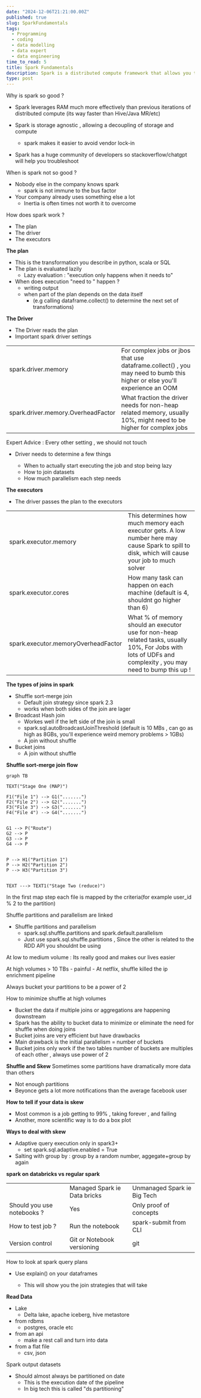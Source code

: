 ```yaml
---
date: "2024-12-06T21:21:00.00Z"
published: true
slug: SparkFundamentals
tags:
  - Programming
  - coding
  - data modelling
  - data expert
  - data engineering
time_to_read: 5
title: Spark Fundamentals
description: Spark is a distributed compute framework that allows you to process very large amounts of data efficiently
type: post
---
```


Why is spark so good ?

- Spark leverages RAM much more effectively than previous iterations of distributed compute (its way faster than Hive/Java MR/etc)

- Spark is storage agnostic , allowing a decoupling of storage and compute
  - spark makes it easier to avoid vendor lock-in
- Spark has a huge community of developers so stackoverflow/chatgpt will help you troubleshoot

When is spark not so good ?

- Nobody else in the company knows spark
  - spark is not immune to the bus factor
- Your company already uses something else a lot
  - Inertia is often times not worth it to overcome

How does spark work ?

- The plan
- The driver
- The executors

**The plan**

- This is the transformation you describe in python, scala or SQL
- The plan is evaluated lazily
  - Lazy evaluation : "execution only happens when it needs to"
- When does execution "need to " happen ?
  - writing output
  - when part of the plan depends on the data itself
    - (e.g calling dataframe.collect() to determine the next set of transformations)

**The Driver**

- The Driver reads the plan
- Important spark driver settings

<table>
    <tr>
        <td>
            spark.driver.memory
        </td>
        <td>
            For complex jobs or jbos that use dataframe.collect() , you may need to bumb this higher or else you'll experience an OOM
        </td>
    </tr>
    <tr>
        <td>
            spark.driver.memory.OverheadFactor
        </td>
        <td>
            What fraction the driver needs for non-heap related memory, usually 10%, might need to be higher for complex jobs 
        </td>
    </tr>
</table>

Expert Advice : Every other setting , we should not touch

- Driver needs to determine a few things

  - When to actually start executing the job and stop being lazy
  - How to join datasets
  - How much parallelism each step needs

**The executors**

- The driver passes the plan to the executors

<table>
    <tr>
        <td>
            spark.executor.memory
        </td>
        <td>
            This determines how much memory each executor gets. A low number here may cause Spark to spill to disk, which will cause your job to much solver
        </td>
    </tr>
    <tr>
        <td>
            spark.executor.cores
        </td>
        <td>
            How many task can happen on each machine (default is 4, shouldnt go higher than 6)
        </td>
    </tr>
    <tr>
        <td>
            spark.executor.memoryOverheadFactor
        </td>
        <td>
            What % of memory should an executor use for non-heap related tasks, usually 10%, For Jobs with lots of UDFs and complexity , you may need to bump this up !
        </td>
    </tr>

</table>

**The types of joins in spark**

- Shuffle sort-merge join
  - Default join strategy since spark 2.3
  - works when both sides of the join are lager
- Broadcast Hash join
  - Workes well if the left side of the join is small
  - spark.sql.autoBroadcastJoinThreshold (default is 10 MBs , can go as high as 8GBs, you'll experience weird memory problems > 1GBs)
  - A join without shuffle
- Bucket joins
  - A join without shuffle

**Shuffle sort-merge join flow**

```mermaid
graph TB

TEXT("Stage One (MAP)")

F1("File 1") --> G1(".......")
F2("File 2") --> G2(".......")
F3("File 3") --> G3(".......")
F4("File 4") --> G4(".......")


G1 --> P("Route")
G2 --> P
G3 --> P
G4 --> P


P --> H1("Partition 1")
P --> H2("Partition 2")
P --> H3("Partition 3")


TEXT ---> TEXT1("Stage Two (reduce)")
```

In the first map step each file is mapped by the criteria(for example user_id % 2 to the partition)

Shuffle partitions and parallelism are linked

- Shuffle partitions and parallelism
  - spark.sql.shuffle.partitions and spark.default.parallelism
  - Just use spark.sql.shuffle.partitions , Since the other is related to the RDD API you shouldnt be using

At low to medium volume : Its really good and makes our lives easier

At high volumes > 10 TBs - painful - At netflix, shuffle killed the ip enrichment pipeline

Always bucket your partitions to be a power of 2

How to minimize shuffle at high volumes

- Bucket the data if multiple joins or aggregations are happening downstream
- Spark has the ability to bucket data to minimize or eliminate the need for shuffle when doing joins
- Bucket joins are very efficient but have drawbacks
- Main drawback is the initial parallelism = number of buckets
- Bucket joins only work if the two tables number of buckets are multiples of each other , always use power of 2

**Shuffle and Skew**
Sometimes some partitions have dramatically more data than others

- Not enough partitions
- Beyonce gets a lot more notifications than the average facebook user

**How to tell if your data is skew**

- Most common is a job getting to 99% , taking forever , and failing
- Another, more scientific way is to do a box plot

**Ways to deal with skew**

- Adaptive query execution only in spark3+
  - set spark.sql.adaptive.enabled = True
- Salting with group by : group by a random number, aggegate+group by again

**spark on databricks vs regular spark**

<table>
    <tr>
        <td></td>
        <td>Managed Spark ie Data bricks</td>
        <td>Unmanaged Spark ie Big Tech</td>
    </tr>
    <tr>
        <td>Should you use notebooks ?</td>
        <td>Yes</td>
        <td>Only proof of concepts</td>
    </tr>
    <tr>
        <td>How to test job ?</td>
        <td>Run the notebook</td>
        <td>spark-submit from CLI</td>
    </tr>
    <tr>
        <td>Version control</td>
        <td>Git or Notebook versioning</td>
        <td>git</td>
    </tr>

</table>

How to look at spark query plans

- Use explain() on your dataframes

  - This will show you the join strategies that will take

**Read Data**

- Lake
  - Delta lake, apache iceberg, hive metastore
- from rdbms
  - postgres, oracle etc
- from an api
  - make a rest call and turn into data
- from a flat file
  - csv, json

Spark output datasets

- Should almost always be partitioned on date
  - This is the execution date of the pipeline
  - In big tech this is called "ds partitioning"
